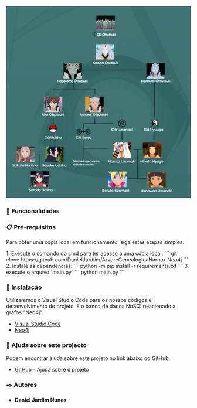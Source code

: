 <p align="center">
<img src=imgAnime.png/>
</p>

### 🚀 Funcionalidades

### 📋 Pré-requisitos

<p>
Para obter uma cópia local em funcionamento, siga estas etapas simples.
</p>
1. Execute o comando do cmd para ter acesso a uma cópia local:
```
git clone https://github.com/DanielJardiim/ArvoreGenealogicaNaruto-Neo4j
```
2. Instale as dependências:
```
python -m pip install -r requirements.txt
```
3. execute o arquivo `main.py`
```
python main.py
```

### 🔧 Instalação

<p>
Utilizaremos o Visual Studio Code para os nossos códigos e desenvolvimento do projeto. E o banco de dados NoSQl relacionado a grafos "Neo4j".
</p>

* [Visual Studio Code](https://code.visualstudio.com/download) 
* [Neo4j](https://neo4j.com/sandbox/)

### 🎁 Ajuda sobre este projeoto

<p>
Podem encontrar ajuda sobre este projeto no link abaixo do GitHub.
</p>

* [GitHub](https://github.com/BrunoVollin/S202/tree/neo4j) - Ajuda sobre o projeto

### ✒️ Autores

* **Daniel Jardim Nunes**

